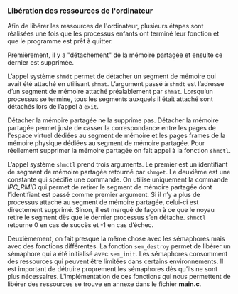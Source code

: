 ### Libération des ressources de l'ordinateur

Afin de libérer les ressources de l'ordinateur, plusieurs étapes sont réalisées une fois que les processus 
enfants ont terminé leur fonction et que le programme est prêt à quitter.

Premièrement, il y a "détachement" de la mémoire partagée et ensuite ce dernier est supprimée. 

L’appel système `shmdt` permet de détacher un segment de mémoire qui avait été attaché en utilisant `shmat`. 
L’argument passé à `shmdt` est l’adresse d’un segment de mémoire attaché préalablement par `shmat`. 
Lorsqu’un processus se termine, tous les segments auxquels il était attaché sont détachés lors de l’appel à `exit`. 

Détacher la mémoire partagée ne la supprime pas. Détacher la mémoire partagée permet juste de casser la correspondance 
entre les pages de l'espace virtuel dédiées au segment de mémoire et les pages frames de la mémoire physique dédiées 
au segment de mémoire partagée. Pour réellement supprimer la mémoire partagée on fait appel à la fonction `shmctl`. 

L’appel système `shmctl` prend trois arguments. Le premier est un identifiant de segment de mémoire partagée retourné 
par `shmget`. Le deuxième est une constante qui spécifie une commande. On utilise uniquement la commande _IPC_RMID_ 
qui permet de retirer le segment de mémoire partagée dont l’identifiant est passé comme premier argument. Si il n’y a plus 
de processus attaché au segment de mémoire partagée, celui-ci est directement supprimé. Sinon, il est marqué de façon à ce 
que le noyau retire le segment dès que le dernier processus s’en détache. `shmctl` retourne 0 en cas de succès et -1 en 
cas d’échec.

Deuxièmement, on fait presque la même chose avec les sémaphores mais avec des fonctions différentes. La fonction `sem_destroy` 
permet de libérer un sémaphore qui a été initialisé avec `sem_init`. Les sémaphores consomment des ressources qui peuvent 
être limitées dans certains environnements. Il est important de détruire proprement les sémaphores dès qu’ils ne sont plus 
nécessaires. L'implémentation de ces fonctions qui nous permettent de libérer des ressources se trouve en annexe dans 
le fichier **main.c**. 

